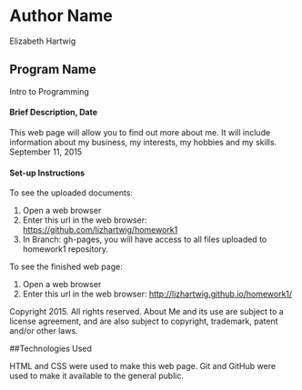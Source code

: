 # Author Name

Elizabeth Hartwig

## Program Name

Intro to Programming

#### Brief Description, Date

This web page will allow you to find out more about me. It will include information about my business, my interests, my hobbies and my skills.
 September 11, 2015
 
#### Set-up Instructions
 
 To see the uploaded documents:
 
 1. Open a web browser
 2. Enter this url in the web browser: https://github.com/lizhartwig/homework1
 3. In Branch: gh-pages, you will have access to all files uploaded to homework1 repository.
 
To see the finished web page:
 
 1. Open a web browser
 2. Enter this url in the web browser: http://lizhartwig.github.io/homework1/

Copyright 2015. All rights reserved. 
About Me and its use are subject to a license agreement, and are also subject to copyright, trademark, patent and/or other laws.



##Technologies Used

HTML and CSS were used to make this web page. Git and GitHub were used to make it available to the general public.

